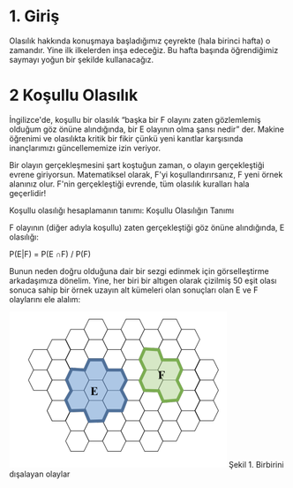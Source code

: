 # 1. Giriş
Olasılık hakkında konuşmaya başladığımız çeyrekte (hala birinci hafta) o zamandır. Yine ilk ilkelerden inşa edeceğiz. Bu hafta başında öğrendiğimiz saymayı yoğun bir şekilde kullanacağız.

# 2 Koşullu Olasılık
İngilizce'de, koşullu bir olasılık “başka bir F olayını zaten gözlemlemiş olduğum göz önüne alındığında, bir E olayının olma şansı nedir” der. Makine öğrenimi ve olasılıkta kritik bir fikir çünkü yeni kanıtlar karşısında inançlarımızı güncellememize izin veriyor.

Bir olayın gerçekleşmesini şart koştuğun zaman, o olayın gerçekleştiği evrene giriyorsun. Matematiksel olarak, F'yi koşullandırırsanız, F yeni örnek alanınız olur. F'nin gerçekleştiği evrende, tüm olasılık kuralları hala geçerlidir!

Koşullu olasılığı hesaplamanın tanımı:
Koşullu Olasılığın Tanımı

F olayının (diğer adıyla koşullu) zaten gerçekleştiği göz önüne alındığında, E olasılığı:

P(E|F) = P(E ∩F) / P(F)

Bunun neden doğru olduğuna dair bir sezgi edinmek için görselleştirme arkadaşımıza dönelim. Yine, her biri bir altıgen olarak çizilmiş 50 eşit olası sonuca sahip bir örnek uzayın alt kümeleri olan sonuçları olan E ve F olaylarını ele alalım:

![kosul1](https://raw.githubusercontent.com/suhap/Probability/master/resource/2-1.png)
Şekil 1. Birbirini dışalayan olaylar

